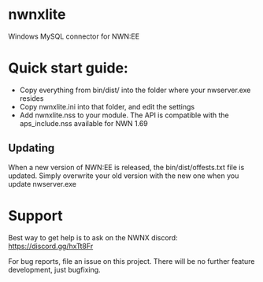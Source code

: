 # nwnxlite
Windows MySQL connector for NWN:EE

# Quick start guide:

- Copy everything from bin/dist/ into the folder where your nwserver.exe resides
- Copy nwnxlite.ini into that folder, and edit the settings
- Add nwnxlite.nss to your module. The API is compatible with the aps_include.nss available for NWN 1.69

## Updating

When a new version of NWN:EE is released, the bin/dist/offests.txt file is updated. Simply overwrite your old version with the new one when you update nwserver.exe

# Support

Best way to get help is to ask on the NWNX discord: https://discord.gg/hxTt8Fr

For bug reports, file an issue on this project. There will be no further feature development, just bugfixing.
